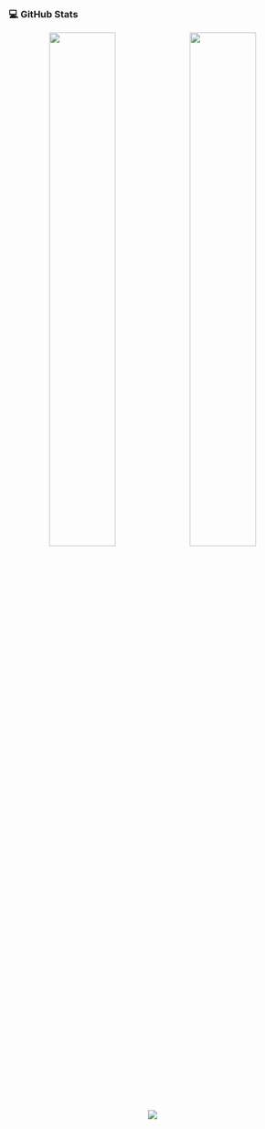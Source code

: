 ### 💻 GitHub Stats

<p align="center">
  <img width="48%" src="https://github-readme-stats.vercel.app/api?username=neginAhmadiTech&show_icons=true&theme=tokyonight" />
  <img width="48%" src="https://github-readme-stats.vercel.app/api/top-langs/?username=neginAhmadiTech&layout=compact&theme=tokyonight" />
</p>

<p align="center">
  <img src="https://streak-stats.demolab.com?user=neginAhmadiTech&theme=tokyonight" />
</p>
